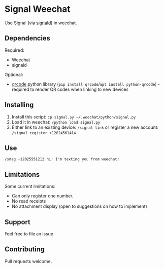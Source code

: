 # Signal Weechat

Use Signal (via [signald](https://gitlab.com/thefinn93/signald)) in weechat.

## Dependencies

Required:

* Weechat
* signald

Optional:
* [qrcode](https://pypi.python.org/pypi/qrcode) python library (`pip install qrcode`/`apt install python-qrcode`) - required to render QR codes when linking to new devices


## Installing

1. Install this script: `cp signal.py ~/.weechat/python/signal.py`
2. Load it in weechat: `/python load signal.py`
3. Either link to an existing device: `/signal link` or register a new account: `/signal register +12024561414`


## Use

`/smsg +12025551212 hi! I'm texting you from weechat!`


## Limitations

Some current limitations:

* Can only register one number.
* No read receipts
* No attachment display (open to suggestions on how to implement)

## Support

Feel free to file an issue


## Contributing

Pull requests welcome.

